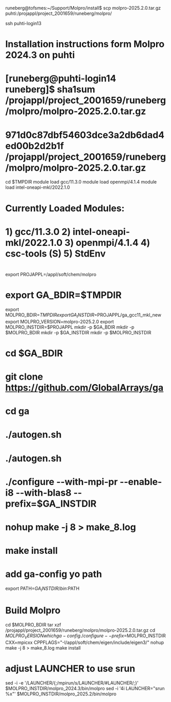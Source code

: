 runeberg@tofsmes:~/Support/Molpro/install$ scp molpro-2025.2.0.tar.gz puhti:/projappl/project_2001659/runeberg/molpro/

ssh puhti-login13
# Installation instructions form Molpro 2024.3 on puhti
# [runeberg@puhti-login14 runeberg]$ sha1sum /projappl/project_2001659/runeberg/molpro/molpro-2025.2.0.tar.gz
# 971d0c87dbf54603dce3a2db6dad4ed00b2d2b1f  /projappl/project_2001659/runeberg/molpro/molpro-2025.2.0.tar.gz

cd $TMPDIR
module load gcc/11.3.0
module load openmpi/4.1.4
module load intel-oneapi-mkl/2022.1.0
# Currently Loaded Modules:
# 1) gcc/11.3.0   2) intel-oneapi-mkl/2022.1.0   3) openmpi/4.1.4   4) csc-tools (S)   5) StdEnv
# 
export PROJAPPL=/appl/soft/chem/molpro
# export GA_BDIR=$TMPDIR
export MOLPRO_BDIR=$TMPDIR
export GA_INSTDIR=$PROJAPPL/ga_gcc11_mkl_new
export MOLPRO_VERSION=molpro-2025.2.0
export MOLPRO_INSTDIR=$PROJAPPL
mkdir -p $GA_BDIR
mkdir -p $MOLPRO_BDIR
mkdir -p $GA_INSTDIR
mkdir -p $MOLPRO_INSTDIR 
# cd $GA_BDIR
# git clone https://github.com/GlobalArrays/ga
# cd ga
# ./autogen.sh
# ./autogen.sh
# ./configure --with-mpi-pr --enable-i8 --with-blas8 --prefix=$GA_INSTDIR
# nohup make -j 8 > make_8.log
# make install
# add ga-config yo path
export PATH=$GA_INSTDIR/bin:$PATH
# Build Molpro
cd $MOLPRO_BDIR
tar xzf /projappl/project_2001659/runeberg/molpro/molpro-2025.2.0.tar.gz
cd $MOLPRO_VERSION
which ga-config
./configure --prefix=$MOLPRO_INSTDIR CXX=mpicxx CPPFLAGS="-I/appl/soft/chem/eigen/include/eigen3/"
nohup make -j 8 > make_8.log
make install
# adjust LAUNCHER to use srun

sed -i -e '/LAUNCHER/{;/mpirun/s/LAUNCHER/#LAUNCHER/;}' $MOLPRO_INSTDIR/molpro_2024.3/bin/molpro
sed -i '4i LAUNCHER="srun %x"' $MOLPRO_INSTDIR/molpro_2025.2/bin/molpro


